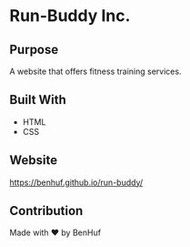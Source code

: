 # Run-Buddy Inc.


## Purpose
A website that offers fitness training services.

## Built With
* HTML
* CSS

## Website
https://benhuf.github.io/run-buddy/

## Contribution
Made with ❤️ by BenHuf
